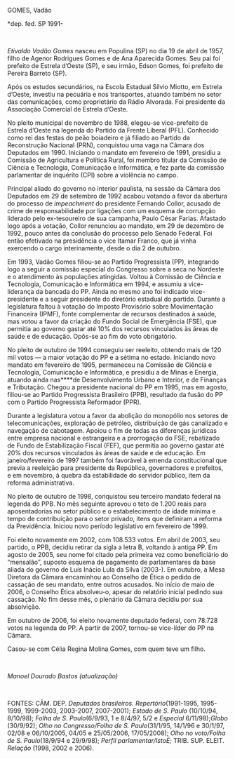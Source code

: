 GOMES, Vadão

\*dep. fed. SP 1991-

 

*Etivaldo Vadão Gomes* nasceu em Populina (SP) no dia 19 de abril de
1957, filho de Agenor Rodrigues Gomes e de Ana Aparecida Gomes. Seu pai
foi prefeito de Estrela d’Oeste (SP), e seu irmão, Edson Gomes, foi
prefeito de Pereira Barreto (SP).

Após os estudos secundários, na Escola Estadual Sílvio Miotto, em
Estrela d’Oeste, investiu na pecuária e nos transportes, atuando também
no setor das comunicações, como proprietário da Rádio Alvorada. Foi
presidente da Associação Comercial de Estrela d’Oeste.

No pleito municipal de novembro de 1988, elegeu-se vice-prefeito de
Estrela d’Oeste na legenda do Partido da Frente Liberal (PFL). Conhecido
como rei das festas do peão boiadeiro e já filiado ao Partido da
Reconstrução Nacional (PRN), conquistou uma vaga na Câmara dos Deputados
em 1990. Iniciando o mandato em fevereiro de 1991, presidiu a Comissão
de Agricultura e Política Rural, foi membro titular da Comissão de
Ciência e Tecnologia, Comunicação e Informática, e fez parte da comissão
parlamentar de inquérito (CPI) sobre a violência no campo.

Principal aliado do governo no interior paulista, na sessão da Câmara
dos Deputados em 29 de setembro de 1992 acabou votando a favor da
abertura do processo de *impeachment* do presidente Fernando Collor,
acusado de crime de responsabilidade por ligações com um esquema de
corrupção liderado pelo ex-tesoureiro de sua campanha, Paulo César
Farias. Afastado logo após a votação, Collor renunciou ao mandato, em 29
de dezembro de 1992, pouco antes da conclusão do processo pelo Senado
Federal. Foi então efetivado na presidência o vice Itamar Franco, que já
vinha exercendo o cargo interinamente, desde o dia 2 de outubro.

Em 1993, Vadão Gomes filiou-se ao Partido Progressista (PP), integrando
logo a seguir a comissão especial do Congresso sobre a seca no Nordeste
e o atendimento às populações atingidas. Voltou à Comissão de Ciência e
Tecnologia, Comunicação e Informática em 1994, e assumiu a
vice-liderança da bancada do PP. Ainda no mesmo ano foi indicado
vice-presidente e a seguir presidente do diretório estadual do partido.
Durante a legislatura faltou à votação do Imposto Provisório sobre
Movimentação Financeira (IPMF), fonte complementar de recursos
destinados à saúde, mas votou a favor da criação do Fundo Social de
Emergência (FSE), que permitia ao governo gastar até 10% dos recursos
vinculados às áreas de saúde e de educação. Opôs-se ao fim do voto
obrigatório.

No pleito de outubro de 1994 conseguiu ser reeleito, obtendo mais de 120
mil votos — a maior votação do PP e a sétima no estado. Iniciando novo
mandato em fevereiro de 1995, permaneceu na Comissão de Ciência e
Tecnologia, Comunicação e Informática, e presidiu a de Minas e Energia,
atuando ainda nas****de Desenvolvimento Urbano e Interior, e de Finanças
e Tributação. Chegou a presidente nacional do PP em 1995, mas em agosto,
filiou-se ao Partido Progressista Brasileiro (PPB), resultado da fusão
do PP com o Partido Progressista Reformador (PPR).

Durante a legislatura votou a favor da abolição do monopólio nos setores
de telecomunicações, exploração de petróleo, distribuição de gás
canalizado e navegação de cabotagem. Apoiou o fim de todas as diferenças
jurídicas entre empresa nacional e estrangeira e a prorrogação do FSE,
rebatizado de Fundo de Estabilização Fiscal (FEF), que permitia ao
governo gastar até 20% dos recursos vinculados às áreas de saúde e de
educação. Em janeiro/fevereiro de 1997 também foi favorável à emenda
constitucional que previa a reeleição para presidente da República,
governadores e prefeitos, e em novembro, à quebra da estabilidade do
servidor público, item da reforma administrativa.

No pleito de outubro de 1998, conquistou seu terceiro mandato federal na
legenda do PPB. No mês seguinte aprovou o teto de 1.200 reais para
aposentadorias no setor público e o estabelecimento de idade mínima e
tempo de contribuição para o setor privado, itens que definiram a
reforma da Previdência. Iniciou novo período legislativo em fevereiro de
1999.

Foi eleito novamente em 2002, com 108.533 votos. Em abril de 2003, seu
partido, o PPB, decidiu retirar da sigla a letra B, voltando à antiga
PP. Em agosto de 2005, seu nome foi citado pela primeira vez como
beneficiário do “mensalão”, suposto esquema de pagamento de
parlamentares da base aliada do governo de Luís Inácio Lula da Silva
(2003-). Em outubro, a Mesa Diretora da Câmara encaminhou ao Conselho de
Ética o pedido de cassação de seu mandato, entre outros acusados. No
início de maio de 2006, o Conselho Ética absolveu-o, apesar do relatório
inicial pedindo sua cassação. No fim desse mês, o plenário da Câmara
decidiu por sua absolvição.

Em outubro de 2006, foi eleito novamente deputado federal, com 78.728
votos na legenda do PP. A partir de 2007, tornou-se vice-líder do PP na
Câmara.

Casou-se com Célia Regina Molina Gomes, com quem teve um filho.

 

*Manoel Dourado Bastos (atualização)*

 

FONTES: CÂM. DEP. *Deputados brasileiros. Repertório*(1991-1995,
1995-1999, 1999-2003, 2003-2007, 2007-2001); *Estado de S. Paulo*
(10/10/94, 8/10/98); *Folha de S. Paulo*(6/9/93, 1 e 8/4/97, 5/2 e
*Especial* 6/11/98);*Globo* (30/9/92); *Olho no Congresso/Folha de S.
Paulo*(31/1/95, 14/1/96 e 30/1/97, 02/08 e 06/10/2005, 04/05 e
25/05/2006, 17/05/2008); *Olho no voto/Folha de S. Paulo*(18/9/94 e
29/9/98); *Perfil parlamentar/IstoÉ;* TRIB. SUP. ELEIT. *Relação* (1998,
2002 e 2006).

 
